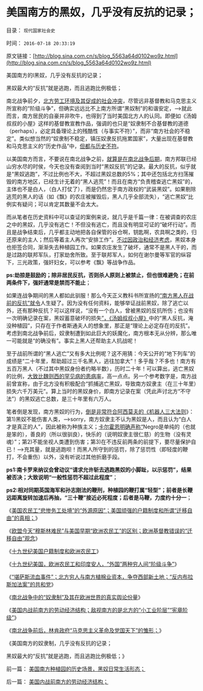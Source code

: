 # 美国南方的黑奴，几乎没有反抗的记录；

目录： `现代国家社会史` 

时间： `2016-07-18 20:33:19` 

原文链接：[http://blog.sina.com.cn/s/blog_5563a64d0102wo9z.html](http://blog.sina.com.cn/s/blog_5563a64d0102wo9z.html)

美国南方的l黑奴，几乎没有反抗的记录；

黑奴最大的“反抗”就是逃跑，而且逃跑比例极低；

南北战争前夕，[北方劳工环境及其促成的社会冲突](../../../2016/7/10/美国顽强的户籍制度，及所谓“迁移自由”的真相；.md)，尽管远非基督教和马克思主义所宣称的“阶级斗争”，但确实远远比不上南方所谓“黑奴制”的和谐安定，——>就此而言，南方居民的自豪并非吹牛，也得到了当时美国北方人的认同。即便如《汤姆叔叔的小屋》这样的基督教宣教作品，强调的也只是“奴隶制不合基督教的道德（perhaps），必定具备理论上的残酷性（与事实不符）”，而非“南方社会的不稳定”。类似想当然的“奴隶制不稳定，镇压奴隶反抗拖累国家”，大量出现在基督教和马克思主义的“历史作品”中，[但都与历史不符](../../../2014/8/26/理解罗马奴隶制，再与现代中国房奴制度的对比；.md)。

以美国南方而言，不要说在南北战争之前，[就算是在南北战争后期](../../../2011/7/16/同志加兄弟的美国内战和政治家的利益.md)，南方邦联已经山穷水尽的时侯，今天也没有查阅到当时“黑奴反抗”的记录。最大的反抗，似乎就是“黑奴逃跑”，不过比例也不大，不超过黑奴总数的5%；其中还包括北方扫荡摧毁的南方地区，已经生计无着的“黑人逃荒”！而且在南方“负责稽查逃亡黑奴”的，主体也不是白人，（白人打仗了），而是仍然忠于南方政权的“武装黑奴”。如果剔除逃荒的黑人的话（如《飘》的农庄被摧毁后，黑人几乎全部流失），“逃亡黑奴”比例实有疑问；可以肯定其数量不会太大。

而从笔者在历史资料中可以查证的案例来说，就几乎是千篇一律：在被调查的农庄之中的黑奴，几乎没有逃亡！不但没有逃亡，而且没有明显可证的“破坏行动”。而且是战争结束后，几乎都主动地把各自保管的谷仓啊，钥匙啊，农具啊之类的，归还原来的主人；然后等着主人再次“安排工作”。[不过因政治和经济考虑](../../../2011/3/30/黑奴“被解放”中的悲剧.md)，黑奴本身也拒签合同，渐渐失去种植园工作。如果农庄发生了破坏，通常不是黑人干的，而是过路的联邦军队，打家劫舍所致。至于联邦军人，如何在谢尔曼等军官的纵容下，三光政策，强奸妇女，可以参考《飘》等战争作品。

**ps:劫掠是鼓励的；除非居民反抗，否则杀人原则上被禁止，但也很难避免；在前两条件下，强奸通常是禁而不能止**；

如果连战争期间的黑人都如此驯服！那么今天正义教科书所宣扬的[“南方黑人在战前的反抗”就令](../../../2011/5/7/南北战争的原因不是奴隶制.md)人生疑了。因为没有任何资料，能够举证战前黑奴，除了逃亡以外，还有那种反抗？可以这样说，“没有一个白人，曾被黑奴的反抗所伤；也没有一次明确记录在案，黑奴蓄意破坏的损失[”，《汤姆叔叔小屋》](../../../2011/6/10/汤姆叔叔竭斯底里的小屋和丛林.md)中的“黑人反抗，淹没种植园”，只存在于作者斯通夫人的想象里，那正是“理论上必定存在的反抗”。考虑到南北战争前后，奴隶制遭到如此巨大的妖魔化，南方根本无从分辨，那么唯一可能就是“的确没有”。事实上黑人还帮助主人抗战呢！

至于战前所谓的“黑人逃亡”又有多大比例呢？这不用猜：今天公开的“地下列车”的成绩是“二十年里，帮助超过三千名黑人，逃往加拿大”！多乎哉？不多也！南方有五百万黑人（不过其中黑奴身份者约略半数），历时二十年！可以算出，逃亡黑奴的比例，[大致比魏则西的罕见病的患病率](../../../2016/6/9/魏则西事实得到了“莆田系，武警医院”的同情和优待.md)，高一点点。另一个参考数字是，南方战前曾宣称，由于北方没有积极配合“抓捕逃亡黑奴，导致南方奴隶主（在三十年里）损失六千万美元”。算上当时的黑奴身价，即南方记录在案（凭此声讨北方“不守法”）的黑奴逃亡总数，是三十年里有六万人。

笔者倒是发现，南方黑奴的行为，[倒是非常符合阿西莫夫的《机器人三大法则](../../../2016/7/2/推荐阿西莫夫的《银河帝国》，罕见的社会学的科幻作品；.md)》：第1)黑奴不能伤害人类，——>sorry，南方奴隶主不认为黑奴是人，而且认为“白人才是真正的人”，因此被称为种族主义；[卡尔霍恩明确声称“](../../../2011/7/18/基督教“人人平等”的进化史和种族主义.md)Negro是单纯的（也就是笨的），善良的（所以很驯良），快乐的（说明奴隶主很仁慈）的生物（没有灵魂）”；第2)不能坐视人类遭到伤害；第3)在不违反前两条的前提下，要尽量保护自已！——>充其量，就是逃跑呗！而黑人所守到的惩罚，除了惩罚性（即轻度的鞭打，不会重伤）以外，没有听说过其他折磨手段。

**ps1:南卡罗来纳议会曾动议“请求允许斩去逃跑黑奴的小脚趾，以示惩罚”，结果被否决；大致说明“一般性惩罚不超过此程度”**；

**ps2:相对同期英国海军和孙志刚法的鞭刑，种植园的鞭打属“轻型”；前者是长鞭远距离旋转加速后再抽，“三十鞭”接近必死程度；后者是马鞭，力度约十分一**；

《[美国农民工“悲惨务工处境”的“外源原因”；美国顽强的户籍制度和所谓“迁移自由”的真相；](../../../2016/7/10/美国顽强的户籍制度，及所谓“迁移自由”的真相；.md)》

《[欧盟今天“穆斯林难民”与美国早期“欧洲农民工”的区别；欧洲基督教错误的“迁移自由”观念](../../../2016/7/11/穆斯林难民“恐怖分子”不是“恩将仇报”.md)》

《[十九世纪美国户籍制度和欧洲农民工](../../../2016/7/12/十九世纪美国户籍制度和欧洲农民工；.md)》

《[十九世纪美国，欧洲农民工和印度安人，“外国”两种穷人间“阶级斗争”](../../../2016/7/13/十九世纪美国，两种外国穷人之间的“阶级斗争”.md)》

《[“堪萨斯流血事件”；北方穷人与南方植棉业资本，争夺西部新土地；“反内布拉斯加法案”的共和党](../../../2016/7/14/南北战争前对西部土地的政治争夺，及其“堪萨斯流血事件”；.md)》

《[南北战争中的“奴隶制”及其在欧洲世界的真实舆论份量](../../../2016/7/15/南北战争中的“奴隶制”及其在欧洲世界的真实舆论份量；.md)》

《[美国内战前南方的劳动经济结构；敌视南方的是北方的“小工业阶层”“宪章阶级”](../../../2016/7/16/美国内战前南方的劳动经济结构；.md)》

《[南北战争前后，林肯政府“马克思主义革命及党国天下”的雏形；](../../../2016/7/17/南北战争前后，林肯政府“马克思主义革命及党国天下”的雏形；.md)》

《美国南方的奴隶制，几乎没有反抗的记录；

黑奴最大的“反抗”就是逃跑，而且逃跑比例极低；》

前一篇： [美国南方种植园的历史场景，黑奴日常生活形态；](../../../2016/7/19/美国南方种植园的历史场景，黑奴日常生活形态；.md)

后一篇： [美国内战前南方的劳动经济结构；](../../../2016/7/16/美国内战前南方的劳动经济结构；.md)

